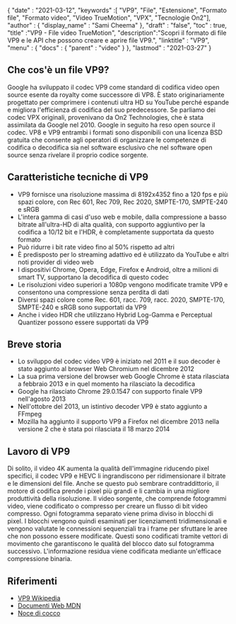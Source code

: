 {
  "date" : "2021-03-12",
  "keywords" :[ "VP9", "File", "Estensione", "Formato file", "Formato video", "Video TrueMotion", "VPX", "Tecnologie On2"],
  "author" : {
    "display_name" : "Sami Cheema"
},
  "draft" : "false",
  "toc" : true,
  "title" :"VP9 - File video TrueMotion",
  "description":"Scopri il formato di file VP9 e le API che possono creare e aprire file VP9.",
  "linktitle" : "VP9",
  "menu" : {
    "docs" : {
      "parent" : "video"
}
},
  "lastmod" : "2021-03-27"
}

## Che cos'è un file VP9?

Google ha sviluppato il codec VP9 come standard di codifica video open source esente da royalty come successore di VP8. È stato originariamente progettato per comprimere i contenuti ultra HD su YouTube perché espande e migliora l'efficienza di codifica del suo predecessore. Se parliamo dei codec VPX originali, provenivano da On2 Technologies, che è stata assimilata da Google nel 2010. Google in seguito ha reso open source il codec. VP8 e VP9 entrambi i formati sono disponibili con una licenza BSD gratuita che consente agli operatori di organizzare le competenze di codifica o decodifica sia nel software esclusivo che nel software open source senza rivelare il proprio codice sorgente.

## Caratteristiche tecniche di VP9

* VP9 fornisce una risoluzione massima di 8192x4352 fino a 120 fps e più spazi colore, con Rec 601, Rec 709, Rec 2020, SMPTE-170, SMPTE-240 e sRGB
* L'intera gamma di casi d'uso web e mobile, dalla compressione a basso bitrate all'ultra-HD di alta qualità, con supporto aggiuntivo per la codifica a 10/12 bit e l'HDR, è completamente supportata da questo formato
* Può ridurre i bit rate video fino al 50% rispetto ad altri
* È predisposto per lo streaming adattivo ed è utilizzato da YouTube e altri noti provider di video web
* I dispositivi Chrome, Opera, Edge, Firefox e Android, oltre a milioni di smart TV, supportano la decodifica di questo codec
* Le risoluzioni video superiori a 1080p vengono modificate tramite VP9 e consentono una compressione senza perdita di dati
* Diversi spazi colore come Rec. 601, racc. 709, racc. 2020, SMPTE-170, SMPTE-240 e sRGB sono supportati da VP9
* Anche i video HDR che utilizzano Hybrid Log-Gamma e Perceptual Quantizer possono essere supportati da VP9


## Breve storia

* Lo sviluppo del codec video VP9 è iniziato nel 2011 e il suo decoder è stato aggiunto al browser Web Chromium nel dicembre 2012
* La sua prima versione del browser web Google Chrome è stata rilasciata a febbraio 2013 e in quel momento ha rilasciato la decodifica
* Google ha rilasciato Chrome 29.0.1547 con supporto finale VP9 nell'agosto 2013
* Nell'ottobre del 2013, un istintivo decoder VP9 è stato aggiunto a FFmpeg
* Mozilla ha aggiunto il supporto VP9 a Firefox nel dicembre 2013 nella versione 2 che è stata poi rilasciata il 18 marzo 2014
 

## Lavoro di VP9

Di solito, il video 4K aumenta la qualità dell'immagine riducendo pixel specifici, il codec VP9 e HEVC li ingrandiscono per ridimensionare il bitrate e le dimensioni del file. Anche se questo può sembrare contraddittorio, il motore di codifica prende i pixel più grandi e li cambia in una migliore produttività della risoluzione. Il video sorgente, che comprende fotogrammi video, viene codificato o compresso per creare un flusso di bit video compresso. Ogni fotogramma separato viene prima diviso in blocchi di pixel. I blocchi vengono quindi esaminati per licenziamenti tridimensionali e vengono valutate le connessioni sequenziali tra i frame per sfruttare le aree che non possono essere modificate. Questi sono codificati tramite vettori di movimento che garantiscono le qualità del blocco dato sul fotogramma successivo. L'informazione residua viene codificata mediante un'efficace compressione binaria.

## Riferimenti

* [VP9 Wikipedia](https://en.wikipedia.org/wiki/VP9#:~:text=VP9%20is%20an%20open%20and,on%20Google's%20video%20platform%20YouTube)
* [Documenti Web MDN](https://developer.mozilla.org/en-US/docs/Web/Media/Formats/Video_codecs#vp9)
* [Noce di cocco](https://www.coconut.co/)


